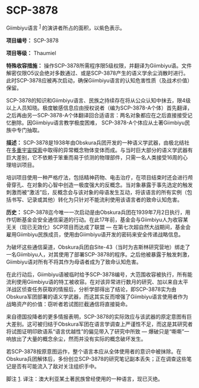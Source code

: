 # SCP-3878
                        




Giimbiyu语言<sup class='footnoteref'>
 <a shape='rect' class='footnoteref' id='footnoteref-1' href='javascript:;' onclick='WIKIDOT.page.utils.scrollToReference(&apos;footnote-1&apos;)'>1</a>
</sup>的演讲者所占的面积，以紫色表示。



**项目编号：** SCP-3878

**项目等级：** Thaumiel

**特殊收容措施：** 操作SCP-3878所需程序限5级权限，并翻译为Giimbiyu语。文件解密仅限O5议会绝对多数通过、或是SCP-3878产生的语义学余尘消散时进行。此时SCP-3878应被再次启动，确保Giimbiyu语言的认知危害性质（及战术价值）保留。

SCP-3878的知识和Giimbiyu语言、民族之持续存在将从公众认知中抹去，限4级以上人员知晓。极度敏感信息应由授权说者（编为SCP-3878-A个体）首先翻译，之后再由另一SCP-3878-A个体翻译回合适语言：两名对象都应在之后直接接受记忆删除。因Giimbiyu语言教学极度困难， SCP-3878-A个体应从土著Giimbiyu民族中专门抽取。

**描述：** SCP-3878是1938年由Obskura兵团开发的一种语义学武器，由极北结社在<a shape='rect' class='newpage' href='/preliminary-report'>&#22810;&#37325;&#23431;&#23449;&#25506;&#32034;</a>中取得的异常概念物体变体而成。与当时巨大部分的语义学武器有巨大差别，它不依赖于笨重而易于侦测的物理部件，只需一名人类接受16周的心理培训项目。

培训项目使用一种严格疗法，包括精神药物、电击治疗，在项目结束时还会进行颅骨穿孔、在对象的心智中创造一极度强大的反概念。当对象暴露于事先选定的触发刺激而被“激活”后，反概念会与该对象的母语发生互动，将该语言的所有实例（包括书写、记录或其他）转化为只针对不能流利使用该语言者的致命认知危害。

**历史：** SCP-3878迄今唯一一次启动是由Obskura兵团在1939年7月2日执行，用作切断基金会安全通信渠道的行动。在此17年前，基金会与Giimbiyu人为收容某无关（现已无效化）SCP项目而达成了联盟 — 在第七次超自然大战期间，基金会雇用Giimbiyu民族成员，使用由Giimbiyu语开发的密码来安全传递战略信息。

为破坏这些通信渠道，Obskura兵团自Site-43（当时为吉斯林研究营地）绑走了一名Giimbiyu人，对其使用了部署SCP-3878的程序。之后他被暴露于触发刺激，Giimbiyu语对所有不将其作为母语者成为了致命认知危害。

在此行动后，Giimbiyu语被临时给予SCP-3878编号，大范围收容被执行，所有能流利使用Giimbiyu语的特工被收容。在对该异常进行数月的研究、加以来自太平洋战区侦查任务获取的情报后，分析学部得出了结论，即SCP-3878实为由Obskura军团部署的语义学武器，而这其实反而增强了Giimbiyu语言使用者作为战略资产的价值：窃听者若试图拦截通信将直接毙命。

来自德国投降者的更多情报表明，SCP-3878的实际效应与该武器的原定意图有巨大差别。这可被归结于Obskura军团在语言学调查上严谨性不足，而这是其研究者将试图证明印欧语系“语言优越性”的偏见带入了研究中所致 — 爆破只是“嘶嘶”一响放出了大量的概念余尘，然而并没有实际的概念破坏发生。

若SCP-3878按原意图运作，整个语言本应从全体使用者的意识中被抹除。在Obskura兵团解体后，多份创立SCP-3878的研究笔记副本丢失；正在调查这些笔记是否有可能流入了敌对关注组织手中。



脚注
<a shape='rect' href='javascript:;' onclick='WIKIDOT.page.utils.scrollToReference(&apos;footnoteref-1&apos;)'>1</a>. 译注：澳大利亚某土著民族曾经使用的一种语言，现已灭绝。


                    